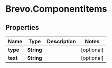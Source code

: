 # Brevo.ComponentItems

## Properties
Name | Type | Description | Notes
------------ | ------------- | ------------- | -------------
**type** | **String** |  | [optional] 
**text** | **String** |  | [optional] 


